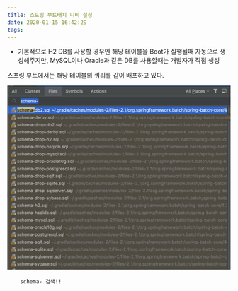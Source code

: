 ```yaml
---
title: 스프링 부트배치 디비 설정
date: 2020-01-15 16:42:29
tags:
---
```


- 기본적으로 H2 DB를 사용할 경우엔 해당 테이블을 Boot가 실행될때 자동으로 생성해주지만, MySQL이나 Oracle과 같은 DB를 사용할때는 개발자가 직접 생성

스프링 부트에서는 해당 테이블의 쿼리를 같이 배포하고 있다.

![](../../../image/2020-01-31-16-35-04.png)

```
    schema- 검색!!
```



